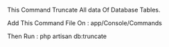 
This Command Truncate All data Of Database Tables.



Add This Command File On :
app/Console/Commands



Then Run :
php artisan db:truncate

